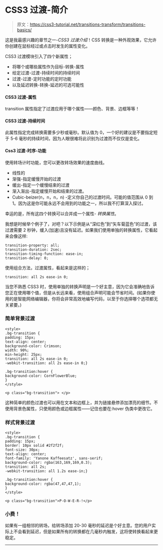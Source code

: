 # CSS3 过渡-简介

> 原文：<https://css3-tutorial.net/transitions-transform/transitions-basics/>

这是我最感兴趣的章节之一-*CSS3 过渡介绍*！CSS 转换是一种外观效果，它允许你创建在鼠标经过或点击时发生的属性变化。

CSS3 过渡模块引入了四个新属性；

*   将哪个或哪些属性作为目标-转换-属性
*   给定过渡-过渡-持续时间的持续时间
*   过渡-过渡-定时功能的定时功能
*   以及延迟转换-转换-延迟的可选可能性

#### CSS3 过渡-属性

transition 属性指定了过渡应用于哪个属性——颜色、背景、边框等等！

#### CSS3 过渡-持续时间

<input type="hidden" name="IL_IN_ARTICLE">

此属性指定完成转换需要多少秒或毫秒。默认值为 0，一个好的建议是不要指定短于 5-6 毫秒的持续时间，因为人眼很难将此识别为过渡而不仅仅是变化。

#### Css3 过渡-时序-功能

使用转场计时功能，您可以更改转场效果的速度曲线。

*   线性的
*   渐强-指定缓慢开始的过渡
*   缓出-指定一个缓慢结束的过渡
*   渐入渐出-指定缓慢开始和结束的过渡。
*   Cubic-beizer(n，n，n，n) -定义你自己的过渡时间。可能的值范围从 0 到 1。因为这是你可能永远不会用到的功能之一，所以我不打算深入探讨。

幸运的是，所有这四个转换可以合并成一个属性- *转换属性*。

我想是时候举个例子了，对吧？以下示例是从“深红色”到“矢车菊蓝色”的过渡，该过渡需要 2 秒钟，缓入(加速)且没有延迟。如果我们使用单独的转换属性，它看起来会像这样:

```
transition-property: all;
transition-duration: 2sec;
transition-timing-function: ease-in;
transition-delay: 0;
```

使用组合方法，过渡属性，看起来是这样的；

```
transition: all 2s ease-in 0;
```

当您不熟悉 CSS3 时，使用单独的转换声明是一个好主意，因为它会准确地告诉您正在使用哪个值，但是从长远来看，使用组合声明可能会节省时间。(如果你使用的是智能网络编辑器，你将会非常高效地编写代码，以至于你选择哪个选项都无关紧要。)

### 简单背景过渡

```
<style>
.bg-transition {
padding: 15px;
text-align: center;
background-color: Crimson;
width: 90%;
min-height: 25px;
transition: all 2s ease-in 0;
-webkit-transition: all 2s ease-in 0;}

.bg-transition:hover {
background-color: CornFlowerBlue;
}
</style>

<p class="bg-transition"> </p>
```

这种简单的颜色过渡也可以用在文本和边框上，并为链接悬停添加漂亮的细节。不使用背景色属性，只使用颜色或边框属性——记住也要在:hover 伪类中更改它。

### 样式背景过渡

```
<style>
.bg-transition {
padding: 15px;
border: 10px solid #2f2f2f;
font-size: 30px;
text-align: center;
font-family: 'Yanone Kaffeesatz', sans-serif;
background-color: rgba(163,169,169,0.3);
transition: all 2s;
-webkit-transition: all 1.2s ease-in;}

.bg-transition:hover {
background-color: rgba(47,47,47,1);
}
</style>

<p class="bg-transition">P-O-W-E-R-!</p>
```

### 小费！

如果有一组相邻的转场，给转场添加 20-30 毫秒的延迟是个好主意。您的用户实际上不会看到延迟，但是如果所有的转换都在几毫秒内触发，这将使转换看起来更稳定。

* * *